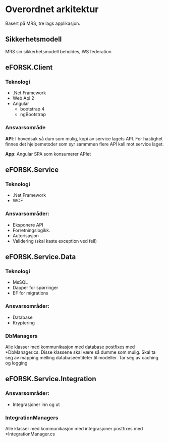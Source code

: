 # Overordnet arkitektur

Basert på MRS, tre lags applikasjon.

## Sikkerhetsmodell

MRS sin sikkerhetsmodell beholdes, WS federation

## eFORSK.Client

### Teknologi

* .Net Framework
* Web Api 2
* Angular
  * bootstrap 4
  * ngBootstrap
 
### Ansvarsområde

**API**:
I hovedsak så dum som mulig, kopi av service lagets API.
For hastighet finnes det hjelpemetoder som syr sammmen flere API kall mot service laget.

**App**:
Angular SPA som konsumerer APIet

## eFORSK.Service

### Teknologi

* .Net Framework
* WCF

### Ansvarsområder:

* Eksponere API
* Forretningslogikk.
* Autorisasjon
* Validering (skal kaste exception ved feil)

## eFORSK.Service.Data

### Teknologi
* MsSQL
* Dapper for spørringer
* EF for migrations

### Ansvarsområder:
* Database
* Kryptering

### DbManagers
Alle klasser med kommunikasjon med database postfixes med \*DbManager.cs. Disse klassene skal være så dumme som mulig. Skal ta seg av mapping melling databaseentiteter til modeller. Tar seg av caching og logging

## eFORSK.Service.Integration

### Ansvarsområder:
* Integrasjoner inn og ut

### IntegrationManagers
Alle klasser med kommunikasjon med integrasjoner postfixes med \*IntegrationManager.cs
